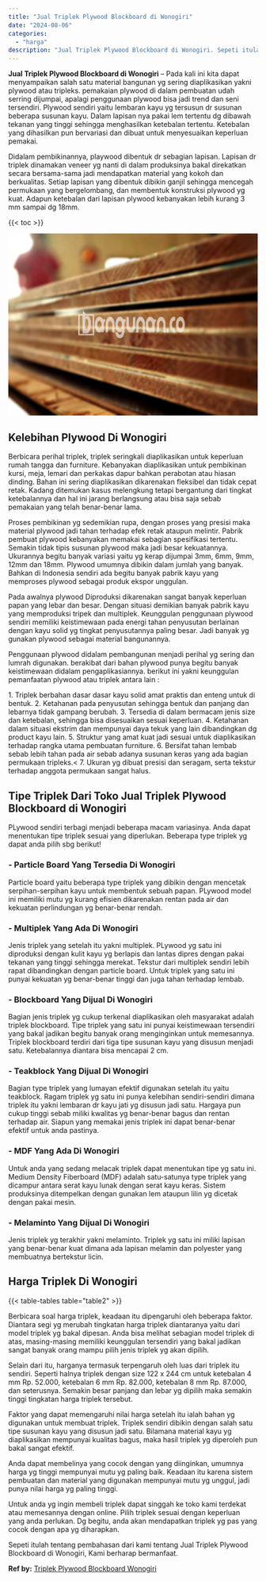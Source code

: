 ```yaml
---
title: "Jual Triplek Plywood Blockboard di Wonogiri"
date: "2024-08-06"
categories: 
  - "harga"
description: "Jual Triplek Plywood Blockboard di Wonogiri. Sepeti itulah tentang pembahasan dari kami tentang Jual Triplek Plywood Blockboard di Wonogiri, Kami berharap be..."
---
```


**Jual Triplek Plywood Blockboard di Wonogiri** – Pada kali ini kita dapat menyampaikan salah satu material bangunan yg sering diaplikasikan yakni plywood atau tripleks. pemakaian plywood di dalam pembuatan udah serring dijumpai, apalagi penggunaan plywood bisa jadi trend dan seni tersendiri. Plywood sendiri yaitu lembaran kayu yg tersusun dr susunan beberapa susunan kayu. Dalam lapisan nya pakai lem tertentu dg dibawah tekanan yang tinggi sehingga menghasilkan ketebalan tertentu. Ketebalan yang dihasilkan pun bervariasi dan dibuat untuk menyesuaikan keperluan pemakai.

Didalam pembikinannya, playwood dibentuk dr sebagian lapisan. Lapisan dr triplek dinamakan veneer yg nanti di dalam produksinya bakal direkatkan secara bersama-sama jadi mendapatkan material yang kokoh dan berkualitas. Setiap lapisan yang dibentuk dibikin ganjil sehingga mencegah permukaan yang bergelombang, dan membentuk konstruksi plywood yg kuat. Adapun ketebalan dari lapisan plywood kebanyakan lebih kurang 3 mm sampai dg 18mm.

{{< toc >}}

![Jual Triplek Plywood Blockboard di Wonogiri](/images/jual-triplek-murah-08.png)

## Kelebihan Plywood Di Wonogiri

Berbicara perihal triplek, triplek seringkali diaplikasikan untuk keperluan rumah tangga dan furniture. Kebanyakan diaplikasikan untuk pembikinan kursi, meja, lemari dan perkakas dapur bahkan perabotan atau hiasan dinding. Bahan ini sering diaplikasikan dikarenakan fleksibel dan tidak cepat retak. Kadang ditemukan kasus melengkung tetapi bergantung dari tingkat ketebalannya dan hal ini jarang berlangsung atau bisa saja sebab pemakaian yang telah benar-benar lama.

Proses pembikinan yg sedemikian rupa, dengan proses yang presisi maka material plywood jadi tahan terhadap efek retak ataupun melintir. Pabrik pembuat plywood kebanyakan memakai sebagian spesifikasi tertentu. Semakin tidak tipis susunan plywood maka jadi besar kekuatannya. Ukurannya begitu banyak variasi yaitu yg kerap dijumpai 3mm, 6mm, 9mm, 12mm dan 18mm. Plywood umumnya dibikin dalam jumlah yang banyak. Bahkan di Indonesia sendiri ada begitu banyak pabrik kayu yang memproses plywood sebagai produk ekspor unggulan.

Pada awalnya plywood Diproduksi dikarenakan sangat banyak keperluan papan yang lebar dan besar. Dengan situasi demikian banyak pabrik kayu yang memproduksi tripek dan multiplek. Keunggulan penggunaan plywood sendiri memiliki keistimewaan pada energi tahan penyusutan berlainan dengan kayu solid yg tingkat penyusutannya paling besar. Jadi banyak yg gunakan plywood sebagai material bangunannya.

Penggunaan plywood didalam pembangunan menjadi perihal yg sering dan lumrah digunakan. berakibat dari bahan plywood punya begitu banyak keistimewaan didalam pengaplikasiannya. berikut ini yakni keunggulan pemanfaatan plywood atau triplek antara lain :

1\. Triplek berbahan dasar dasar kayu solid amat praktis dan enteng untuk di bentuk. 2. Ketahanan pada penyusutan sehingga bentuk dan panjang dan lebarnya tidak gampang berubah. 3. Tersedia di dalam bermacam jenis size dan ketebalan, sehingga bisa disesuaikan sesuai keperluan. 4. Ketahanan dalam situasi ekstrim dan mempunyai daya tekuk yang lain dibandingkan dg product kayu lain. 5. Struktur yang amat kuat jadi sesuai untuk diaplikasikan terhadap rangka utama pembuatan furniture. 6. Bersifat tahan lembab sebab lebih tahan pada air sebab adanya susunan keras yang ada bagian permukaan tripleks.< 7. Ukuran yg dibuat presisi dan seragam, serta tekstur terhadap anggota permukaan sangat halus.

## Tipe Triplek Dari Toko Jual Triplek Plywood Blockboard di Wonogiri

PLywood sendiri terbagi menjadi beberapa macam variasinya. Anda dapat menentukan tipe triplek sesuai yang diperlukan. Beberapa type triplek yg dapat anda pilih sbg berikut!

### \- Particle Board Yang Tersedia Di Wonogiri

Particle board yaitu beberapa type triplek yang dibikin dengan mencetak serpihan-serpihan kayu untuk membentuk sebuah papan. PLywood model ini memiliki mutu yg kurang efisien dikarenakan rentan pada air dan kekuatan perlindungan yg benar-benar rendah.

### \- Multiplek Yang Ada Di Wonogiri

Jenis triplek yang setelah itu yakni multiplek. PLywood yg satu ini diproduksi dengan kulit kayu yg berlapis dan lantas dipres dengan pakai tekanan yang tinggi sehingga merekat. Tekstur dari multiplek sendiri lebih rapat dibandingkan dengan particle board. Untuk triplek yang satu ini punyai kekuatan yg benar-benar tinggi dan juga tahan terhadap lembab.

### \- Blockboard Yang Dijual Di Wonogiri

Bagian jenis triplek yg cukup terkenal diaplikasikan oleh masyarakat adalah triplek blockboard. Tipe triplek yang satu ini punyai keistimewaan tersendiri yang bakal jadikan begitu banyak orang menginginkan untuk memesannya. Triplek blockboard terdiri dari tiga tipe susunan kayu yang disusun menjadi satu. Ketebalannya diantara bisa mencapai 2 cm.

### \- Teakblock Yang Dijual Di Wonogiri

Bagian type triplek yang lumayan efektif digunakan setelah itu yaitu teakblock. Ragam triplek yg satu ini punya kelebihan sendiri-sendiri dimana triplek itu yakni lembaran dr kayu jati yg disusun jadi satu. Hargaya pun cukup tinggi sebab miliki kwalitas yg benar-benar bagus dan rentan terhadap air. Siapun yang memakai jenis triplek ini dapat benar-benar efektif untuk anda pastinya.

### \- MDF Yang Ada Di Wonogiri

Untuk anda yang sedang melacak triplek dapat menentukan tipe yg satu ini. Medium Density Fiberboard (MDF) adalah satu-satunya type triplek yang dicampur antara serat kayu lunak dengan serat kayu keras. Sistem produksinya ditempelkan dengan gunakan lem ataupun lilin yg dicetak dengan pakai mesin.

### \- Melaminto Yang Dijual Di Wonogiri

Jenis triplek yg terakhir yakni melaminto. Triplek yg satu ini miliki lapisan yang benar-benar kuat dimana ada lapisan melamin dan polyester yang membuatnya bertekstur licin.

## Harga Triplek Di Wonogiri

{{< table-tables table="table2" >}}

Berbicara soal harga triplek, keadaan itu dipengaruhi oleh beberapa faktor. Diantara segi yg merubah tingkatan harga triplek diantaranya yaitu dari model triplek yg bakal dipesan. Anda bisa melihat sebagian model triplek di atas, masing-masing memiliki keunggulan tersendiri yang bakal jadikan sangat banyak orang mampu pilih jenis triplek yg akan dipilih.

Selain dari itu, harganya termasuk terpengaruh oleh luas dari triplek itu sendiri. Seperti halnya triplek dengan size 122 x 244 cm untuk ketebalan 4 mm Rp. 52.000, ketebalan 6 mm Rp. 82.000, ketebalan 8 mm Rp. 87.000, dan seterusnya. Semakin besar panjang dan lebar yg dipilih maka semakin tinggi tingkatan harga triplek tersebut.

Faktor yang dapat memengaruhi nilai harga setelah itu ialah bahan yg digunakan untuk membuat triplek. Triplek sendiri dibikin dengan salah satu tipe susunan kayu yang disusun jadi satu. Bilamana material kayu yg diaplikasikan mempunyai kualitas bagus, maka hasil triplek yg diperoleh pun bakal sangat efektif.

Anda dapat membelinya yang cocok dengan yang diinginkan, umumnya harga yg tinggi mempunyai mutu yg paling baik. Keadaan itu karena sistem pembuatan dan material yang digunakan mempunyai mutu yg unggul, jadi punya nilai harga yg paling tinggi.

Untuk anda yg ingin membeli triplek dapat singgah ke toko kami terdekat atau memesannya dengan online. Pilih triplek sesuai dengan keperluan yang anda perlukan. Dg begitu, anda akan mendapatkan triplek yg pas yang cocok dengan apa yg diharapkan.

Sepeti itulah tentang pembahasan dari kami tentang Jual Triplek Plywood Blockboard di Wonogiri, Kami berharap bermanfaat.

**Ref by:** [Triplek Plywood Blockboard Wonogiri](https://id.wikipedia.org/wiki/Triplek)
